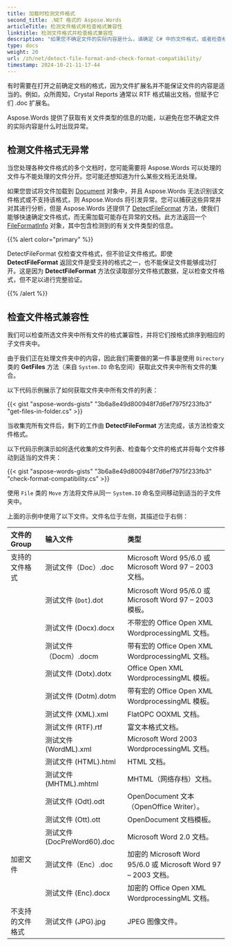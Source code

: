 ```yaml
---
title: 加载时检测文件格式
second_title: .NET 格式的 Aspose.Words
articleTitle: 检测文件格式并检查格式兼容性
linktitle: 检测文件格式并检查格式兼容性
description: "如果您不确定文件的实际内容是什么，请确定 C# 中的文件格式，或者检查格式兼容性。"
type: docs
weight: 20
url: /zh/net/detect-file-format-and-check-format-compatibility/
timestamp: 2024-10-21-11-17-44
---
```


有时需要在打开之前确定文档的格式，因为文件扩展名并不能保证文件的内容是适当的。例如，众所周知，Crystal Reports 通常以 RTF 格式输出文档，但赋予它们 .doc 扩展名。

Aspose.Words 提供了获取有关文件类型的信息的功能，以避免在您不确定文件的实际内容是什么时出现异常。

## 检测文件格式无异常

当您处理各种文件格式的多个文档时，您可能需要将 Aspose.Words 可以处理的文件与不能处理的文件分开。您可能还想知道为什么某些文档无法处理。

如果您尝试将文件加载到 [Document](https://reference.aspose.com/words/zh/net/aspose.words/document/) 对象中，并且 Aspose.Words 无法识别该文件格式或不支持该格式，则 Aspose.Words 将引发异常。您可以捕获这些异常并对其进行分析，但是 Aspose.Words 还提供了 [DetectFileFormat](https://reference.aspose.com/words/zh/net/aspose.words/fileformatutil/detectfileformat/) 方法，使我们能够快速确定文件格式，而无需加载可能存在异常的文档。此方法返回一个 [FileFormatInfo](https://reference.aspose.com/words/zh/net/aspose.words/fileformatinfo/) 对象，其中包含检测到的有关文件类型的信息。

{{% alert color="primary" %}}

DetectFileFormat 仅检查文件格式，但不验证文件格式。即使 **DetectFileFormat** 返回文件是受支持的格式之一，也不能保证文件能够成功打开。这是因为 **DetectFileFormat** 方法仅读取部分文件格式数据，足以检查文件格式，但不足以进行完整验证。

{{% /alert %}}

## 检查文件格式兼容性

我们可以检查所选文件夹中所有文件的格式兼容性，并将它们按格式排序到相应的子文件夹中。

由于我们正在处理文件夹中的内容，因此我们需要做的第一件事是使用 `Directory` 类的 **GetFiles** 方法（来自 `System.IO` 命名空间）获取此文件夹中所有文件的集合。

以下代码示例展示了如何获取文件夹中所有文件的列表：

{{< gist "aspose-words-gists" "3b6a8e49d800948f7d6ef7975f233fb3" "get-files-in-folder.cs" >}}

当收集完所有文件后，剩下的工作由 **DetectFileFormat** 方法完成，该方法检查文件格式。

以下代码示例演示如何迭代收集的文件列表、检查每个文件的格式并将每个文件移动到适当的文件夹：

{{< gist "aspose-words-gists" "3b6a8e49d800948f7d6ef7975f233fb3" "check-format-compatibility.cs" >}}

使用 `File` 类的 `Move` 方法将文件从同一 `System.IO` 命名空间移动到适当的子文件夹中。

上面的示例中使用了以下文件。文件名位于左侧，其描述位于右侧：

| 文件的 Group | 输入文件 | 类型 |
|  :-  |  :-  |  :-  |
| 支持的文件格式 | 测试文件（Doc）.doc | Microsoft Word 95/6.0 或 Microsoft Word 97 – 2003 文档。 |
|  | 测试文件 (`Dot`).dot | Microsoft Word 95/6.0 或 Microsoft Word 97 – 2003 模板。 |
|  | 测试文件 (Docx).docx | 不带宏的 Office Open XML WordprocessingML 文档。 |
|  | 测试文件（Docm）.docm | 带有宏的 Office Open XML WordprocessingML 文档。 |
|  | 测试文件 (Dotx).dotx | Office Open XML WordprocessingML 模板。 |
|  | 测试文件 (Dotm).dotm | 带有宏的 Office Open XML WordprocessingML 模板。 |
|  | 测试文件 (XML).xml | FlatOPC OOXML 文档。 |
|  | 测试文件 (RTF).rtf | 富文本格式文档。 |
|  | 测试文件 (WordML).xml | Microsoft Word 2003 WordprocessingML 文档。 |
|  | 测试文件 (HTML).html | HTML 文档。 |
|  | 测试文件 (MHTML).mhtml | MHTML（网络存档）文档。 |
|  | 测试文件 (Odt).odt | OpenDocument 文本（OpenOffice Writer）。 |
|  | 测试文件 (Ott).ott | OpenDocument 文档模板。 |
|  | 测试文件 (DocPreWord60).doc | Microsoft Word 2.0 文档。 |
| 加密文件 | 测试文件（Enc）.doc | 加密的 Microsoft Word 95/6.0 或 Microsoft Word 97 – 2003 文档。 |
|  | 测试文件 (Enc).docx | 加密的 Office Open XML WordprocessingML 文档。 |
| 不支持的文件格式 | 测试文件 (JPG).jpg | JPEG 图像文件。 |

